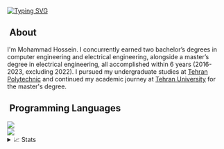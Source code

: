 
[![Typing SVG](https://readme-typing-svg.demolab.com?font=Georgia&duration=2002&pause=100&color=1C5483&multiline=true&width=500&height=80&lines=Mohammad+Hossein+Badiei;Deep+Learning+%7C+Federated+Learning+%7C+Computer+Vision;Adversarial+Machine+Learning+%7C+Robotics+%7C+Physics+AI)](https://git.io/typing-svg)


## &nbsp;About
I'm Mohammad Hossein. I concurrently earned two bachelor’s degrees in computer engineering and electrical engineering, alongside a
master’s degree in electrical engineering, all accomplished within 6 years (2016-2023, excluding 2022). I pursued my undergraduate studies at [Tehran Polytechnic](https://aut.ac.ir/en) and continued my academic journey at [Tehran University](https://ut.ac.ir/en) for the master's degree.

## &nbsp;Programming Languages
<div>
    <img src="https://skillicons.dev/icons?i=nodejs,python,cpp,c,matlab,js"/><br>
    <img src="https://skillicons.dev/icons?i=vuejs,css,html,java"/><br>
</div>

<div>
<details>
<summary>📈 Stats</summary>
<br>

<!--![](http://github-profile-summary-cards.vercel.app/api/cards/profile-details?username=MhBadiei&theme=nord_bright) 

![](http://github-profile-summary-cards.vercel.app/api/cards/repos-per-language?username=MhBadiei&theme=nord_bright) 
![](http://github-profile-summary-cards.vercel.app/api/cards/most-commit-language?username=MhBadiei&theme=nord_bright) -->
<img src="https://myreadme.vercel.app/api/embed/MhBadiei?panels=userstatistics,toplanguages,commitgraph" alt="reimaginedreadme" />
</div>

<!--
**shabihish/shabihish** is a ✨ _special_ ✨ repository because its `README.md` (this file) appears on your GitHub profile.

Here are some ideas to get you started:

- 🔭 I’m currently working on ...
- 🌱 I’m currently learning ...
- 👯 I’m looking to collaborate on ...
- 🤔 I’m looking for help with ...
- 💬 Ask me about ...
- 📫 How to reach me: ...
- 😄 Pronouns: ...
- ⚡ Fun fact: ...
-->
<!---
- 👋 Hi, I’m @MhBadiei
- 👀 I’m interested in ...
- 🌱 I’m currently learning ...
- 💞️ I’m looking to collaborate on ...
- 📫 How to reach me ...

MhBadiei/MhBadiei is a ✨ special ✨ repository because its `README.md` (this file) appears on your GitHub profile.
You can click the Preview link to take a look at your changes.
--->
